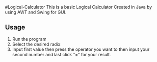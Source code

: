 #Logical-Calculator
This is a basic Logical Calculator Created in Java by using AWT and Swing for GUI.

## Usage
1. Run the program
2. Select the desired radix
3. Input first value then press the operator you want to then input your second number and last click "=" for your result.
   

##  
   
